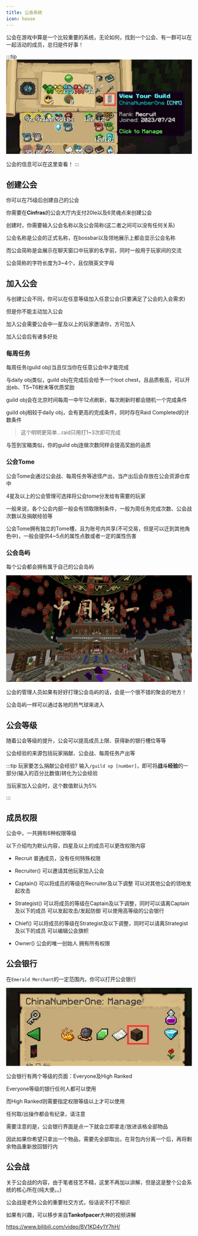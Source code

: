 ```yaml
---
title: 公会系统
icon: house
---
```


公会在游戏中算是一个比较重要的系统，无论如何，找到一个公会、有一群可以在一起活动的成员，总归是件好事！

:::tip
![](/assets/img/guild1.jpg)

公会的信息可以在这里查看！
:::

## 创建公会

你可以在75级后创建自己的公会

你需要在**Cinfras**的公会大厅内支付20le以及6灵魂点来创建公会

创建时，你需要输入公会名称以及公会简称(这二者之间可以没有任何关系)

公会名称是公会的正式名称，在bossbar以及领地展示上都会显示公会名称

而公会简称是会展示在聊天窗口中玩家的名字前，同时一般用于玩家间的交流

公会简称的字符长度为3~4个，且仅限英文字母

## 加入公会

与创建公会不同，你可以在任意等级加入任意公会(只要满足了公会的入会需求)

但是你不能主动加入公会

加入公会需要公会中一星及以上的玩家邀请你，方可加入

加入公会后有诸多好处

### 每周任务

每周任务(guild obj)当且仅当你在任意公会中才能完成

与daily obj类似，guild obj在完成后会给予一个loot chest，且品质极高，可以开出eb、T5~T6粉末等优质奖励

guild obj会在北京时间每周一中午12点刷新，每次刷新时都会随机一个完成条件

guild obj相较于daily obj，会有更高的完成条件，同时存在Raid Completed的计数条件
>这个明明更简单...raid只用打1~3次即可完成

与签到宝箱类似，你的guild obj连做次数同样会提高奖励的品质

### 公会Tome

公会Tome会通过公会战、每周任务等途径产出，当产出后会存放在公会资源仓库中

4星及以上的公会管理可选择将公会tome分发给有需要的玩家

一般来说，各个公会内部一般会有领取限制条件，一般为周任务完成次数、公会战次数以及捐献经验等

公会Tome拥有独立的Tome槽，且为账号内共享(不可交易，但是可以迁到其他角色中)，一般会提供4~5点的属性点数或者一定的属性伤害

### 公会岛屿

每个公会都会拥有属于自己的公会岛屿

![](/assets/img/guildisland.jpg)

公会的管理人员如果有好好打理公会岛屿的话，会是一个很不错的聚会的地方！

公会岛屿一样可以通过各地的热气球来进入

## 公会等级

随着公会等级的提升，公会可以提高成员上限、获得新的银行槽位等等

公会经验的来源包括玩家捐献、公会战、每周任务产出等

:::tip 玩家要怎么捐献公会经验?
输入`/guild xp [number]`，即可将**战斗经验**的一部分(输入的百分比数值)转化为公会经验

当玩家加入公会时，这个数值默认为5%


:::

## 成员权限

公会中，一共拥有6种权限等级

以下介绍均为默认内容，四星及以上的成员可以更改权限内容

+ Recruit
  普通成员，没有任何特殊权限

+ Recruiter(<HopeIcon icon="star" />)
  可以邀请其他玩家加入公会

+ Captain(<HopeIcon icon="star" /><HopeIcon icon="star" />)
  可以将成员的等级在Recruiter及以下调整
  可以对其他公会的领地发起攻击

+ Strategist(<HopeIcon icon="star" /><HopeIcon icon="star" /><HopeIcon icon="star" />)
  可以将成员的等级在Captain及以下调整，同时可以请离Captain及以下的成员
  可以发起攻击/发起防御
  可以使用高等级的公会银行

+ Chief(<HopeIcon icon="star" /><HopeIcon icon="star" /><HopeIcon icon="star" /><HopeIcon icon="star" />)
  可以将成员的等级在Strategist及以下调整，同时可以请离Strategist及以下的成员
  可以编辑公会旗帜

+ Owner(<HopeIcon icon="star" /><HopeIcon icon="star" /><HopeIcon icon="star" /><HopeIcon icon="star" /><HopeIcon icon="star" />)
  公会的唯一创始人
  拥有所有权限

## 公会银行
在`Emerald Merchant`的一定范围内，你可以打开公会银行

![](/assets/img/guild2.jpg)

公会银行有两个等级的页面：Everyone及High Ranked

Everyone等级的银行任何人都可以使用

而High Ranked则需要指定权限等级以上才可以使用

任何取/出操作都会有纪录，请注意

需要注意的是，公会银行界面是点一下就会立即拿走/放进该格全部物品

因此如果你希望只拿出一个物品，需要先全部取出，在背包内分离一个后，再将剩余物品重新放回银行内

## 公会战

关于公会战的内容，由于笔者技艺不精，这里不再加以讲解，但是这是整个公会系统的核心所在(纯大便。。)

公会战是老外公会的重要社交方式，俗话说不打不相识

如果有兴趣，可以移步来自**Tankofpacer**大神的视频讲解

<https://www.bilibili.com/video/BV1KD4y1Y7hH/>
